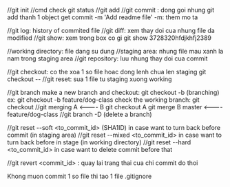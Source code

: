 //git init
//cmd check git status
//git add
//git commit : dong goi nhung git add thanh 1 object
get commit -m 'Add readme file'
-m: them mo ta

//git log: history of commited file
//git diff: xem thay doi cua nhung file da modified
//git show: xem trong box co gi 
git show 3728320hfdjkhfj2389

//working directory: file dang su dung
//staging area: nhung file mau xanh la nam trong staging area
//git repository: luu nhung thay doi cua commit

//git checkout: co the xoa 1 so file hoac dong lenh chua len staging
git checkout -- <filename>
//git reset: sua 1 file tu staging xuong working

//git branch
make a new branch and checkout: git checkout -b <branch> (branching)
ex: git checkout -b feature/dog-class
check the working branch: git checkout <branch>
//git merging
A <---- B
git checkout A
git merge B
master <---- feature/dog-class
//git branch -D <branch> (delete a branch)

//git reset --soft <to_commit_id> (SHA1ID)
in case want to turn back before commit (in staging area)
//git reset --mixed <to_commit_id>
in case want to turn back before in stage (in working directory)
//git reset --hard <to_commit_id>
in case want to delete commit before that

//git revert <commit_id> : quay lai trang thai cua chi commit do thoi

Khong muon commit 1 so file thi tao 1 file .gitignore	